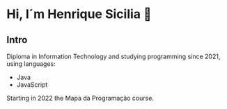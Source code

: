 # Hi, I´m Henrique Sicilia 👋

## Intro

Diploma in Information Technology and studying programming since 2021, using languages:

- Java
- JavaScript

Starting in 2022 the Mapa da Programação course.


